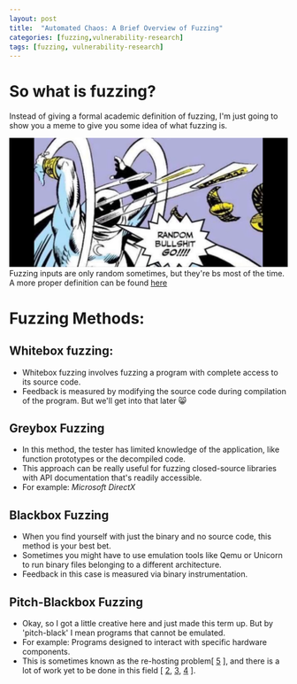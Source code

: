 ```yaml
---
layout: post
title:  "Automated Chaos: A Brief Overview of Fuzzing"
categories: [fuzzing,vulnerability-research]
tags: [fuzzing, vulnerability-research]
---
```


# So what is fuzzing?
Instead of giving a formal academic definition of fuzzing, I'm just going to show you a meme to give you some idea of what fuzzing is.

![This is an alt text.](/images/random.png "How do you do fellow kids?")
Fuzzing inputs are only random sometimes, but they're bs most of the time.
A more proper definition can be found [here][1]

# Fuzzing Methods:

## Whitebox fuzzing:
* Whitebox fuzzing involves fuzzing a program with complete access to its source code.
* Feedback is measured by modifying the source code during compilation of the program. But we'll get into that later 😸

## Greybox Fuzzing
* In this method, the tester has limited knowledge of the application, like function prototypes or the decompiled code.
* This approach can be really useful for fuzzing closed-source libraries with API documentation that's readily accessible.
* For example: *Microsoft DirectX*

## Blackbox Fuzzing
* When you find yourself with just the binary and no source code, this method is your best bet.
* Sometimes you might have to use emulation tools like Qemu or Unicorn to run binary files belonging to a different architecture.
* Feedback in this case is measured via binary instrumentation.

## Pitch-Blackbox Fuzzing
* Okay, so I got a little creative here and just made this term up. But by 'pitch-black' I mean programs that cannot be emulated.
* For example: Programs designed to interact with specific hardware components.
* This is sometimes known as the re-hosting problem[ [5] ], and there is a lot of work yet to be done in this field [ [2], [3], [4] ].



[1]: https://owasp.org/www-community/Fuzzing
[2]: https://dl.acm.org/doi/10.1145/3423167
[3]: https://hernan.de/research/papers/firmwire-ndss22-hernandez.pdf
[4]: https://dl.acm.org/doi/10.1145/3427228.3427294
[5]: https://www.s3.eurecom.fr/docs/asiaccs22_mantovani.pdf
